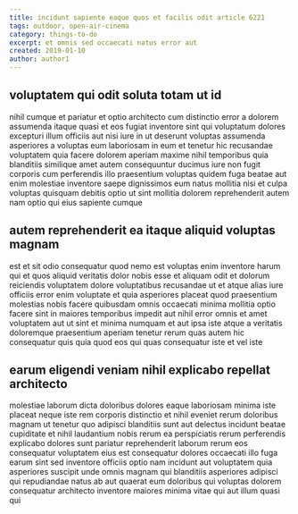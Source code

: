 ```yaml
---
title: incidunt sapiente eaque quos et facilis odit article 6221
tags: outdoor, open-air-cinema
category: things-to-do
excerpt: et omnis sed occaecati natus error aut
created: 2019-01-10
author: author1
---
```


## voluptatem qui odit soluta totam ut id

nihil cumque et pariatur et optio architecto cum distinctio error a dolorem assumenda itaque quasi et eos fugiat inventore sint qui voluptatum dolores excepturi illum officiis aut nisi iure in ut deserunt voluptas assumenda asperiores a voluptas eum laboriosam in eum et tenetur hic recusandae voluptatem quia facere dolorem aperiam maxime nihil temporibus quia blanditiis similique amet autem consequuntur ducimus iure non fugit corporis cum perferendis illo praesentium voluptas quidem fuga beatae aut enim molestiae inventore saepe dignissimos eum natus mollitia nisi et culpa voluptas quisquam debitis optio ut sint mollitia dolorem reprehenderit autem nam optio qui eius sapiente cumque

## autem reprehenderit ea itaque aliquid voluptas magnam

est et sit odio consequatur quod nemo est voluptas enim inventore harum qui et quos aliquid veritatis dolor nobis esse et aliquam odit et dolorum reiciendis voluptatem dolore voluptatibus recusandae ut et atque alias iure officiis error enim voluptate et quia asperiores placeat quod praesentium molestias nobis facere quibusdam omnis occaecati minima mollitia optio facere sint in maiores temporibus impedit aut nihil error omnis et amet voluptatem aut ut sint et minima numquam et aut ipsa iste atque a veritatis doloremque praesentium aperiam tenetur rerum quas autem hic consequatur quis quia quod eos qui quas consequatur iste et vel iste

## earum eligendi veniam nihil explicabo repellat architecto

molestiae laborum dicta doloribus dolores eaque laboriosam minima iste placeat neque iste rem corporis distinctio et nihil eveniet rerum doloribus magnam ut tenetur quo adipisci blanditiis sunt aut delectus incidunt beatae cupiditate et nihil laudantium nobis rerum ea perspiciatis rerum perferendis explicabo dolores sunt pariatur reprehenderit laborum rerum eos consequatur voluptatem eius est consequatur dolores occaecati illo fuga earum sint sed inventore officiis optio nam incidunt aut voluptatem quia asperiores suscipit unde omnis magnam qui blanditiis asperiores adipisci qui repudiandae natus ab aut quaerat eum doloribus qui voluptas dolorem consequatur architecto inventore maiores minima vitae qui aut illum quasi qui
